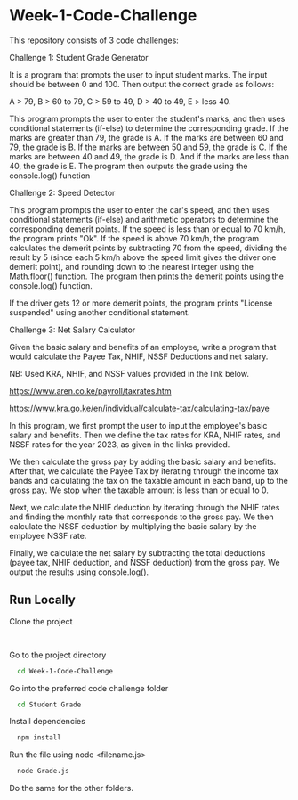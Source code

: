 
# Week-1-Code-Challenge

This repository consists of 3 code challenges:

Challenge 1: Student Grade Generator

It is a program that prompts the user to input student marks. The input should be between 0 and 100. Then output the correct grade as follows: 

A > 79, B > 60 to 79, C > 59 to 49, D > 40 to 49, E > less 40.

This program prompts the user to enter the student's marks, and then uses conditional statements (if-else) to determine the corresponding grade. If the marks are greater than 79, the grade is A. If the marks are between 60 and 79, the grade is B. If the marks are between 50 and 59, the grade is C. If the marks are between 40 and 49, the grade is D. And if the marks are less than 40, the grade is E. The program then outputs the grade using the console.log() function

Challenge 2: Speed Detector

This program prompts the user to enter the car's speed, and then uses conditional statements (if-else) and arithmetic operators to determine the corresponding demerit points. If the speed is less than or equal to 70 km/h, the program prints "Ok". If the speed is above 70 km/h, the program calculates the demerit points by subtracting 70 from the speed, dividing the result by 5 (since each 5 km/h above the speed limit gives the driver one demerit point), and rounding down to the nearest integer using the Math.floor() function. The program then prints the demerit points using the console.log() function.

If the driver gets 12 or more demerit points, the program prints "License suspended" using another conditional statement.

Challenge 3: Net Salary Calculator

Given the basic salary and benefits of an employee, write a program that would calculate the Payee Tax, NHIF, NSSF Deductions and net salary.

NB: Used KRA, NHIF, and NSSF values provided in the link below.

https://www.aren.co.ke/payroll/taxrates.htm 

https://www.kra.go.ke/en/individual/calculate-tax/calculating-tax/paye


In this program, we first prompt the user to input the employee's basic salary and benefits. Then we define the tax rates for KRA, NHIF rates, and NSSF rates for the year 2023, as given in the links provided.

We then calculate the gross pay by adding the basic salary and benefits. After that, we calculate the Payee Tax by iterating through the income tax bands and calculating the tax on the taxable amount in each band, up to the gross pay. We stop when the taxable amount is less than or equal to 0.

Next, we calculate the NHIF deduction by iterating through the NHIF rates and finding the monthly rate that corresponds to the gross pay. We then calculate the NSSF deduction by multiplying the basic salary by the employee NSSF rate.

Finally, we calculate the net salary by subtracting the total deductions (payee tax, NHIF deduction, and NSSF deduction) from the gross pay. We output the results using console.log().

## Run Locally

Clone the project

```bash
 
```

Go to the project directory

```bash
  cd Week-1-Code-Challenge
```
Go into the preferred code challenge folder
```bash
  cd Student Grade
```

Install dependencies

```bash
  npm install
```

Run the file using node <filename.js>

```bash
  node Grade.js
```

Do the same for the other folders.
